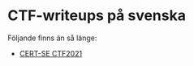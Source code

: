# CTF-writeups på svenska

Följande finns än så länge:

- [CERT-SE CTF2021](./2021/CERT-SE/README.md)
